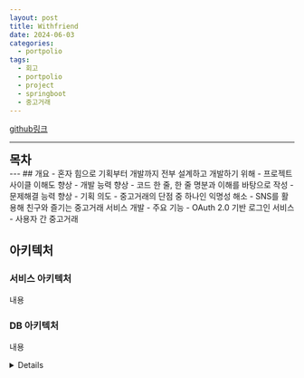 ```yaml
---
layout: post
title: Withfriend
date: 2024-06-03
categories:
  - portpolio
tags:
  - 회고
  - portpolio
  - project
  - springboot
  - 중고거래
---
```


[github링크](https://github.com/Jiggy97/withfriend)



---
<details>
<summary style="display: inline;"><h2 style="display: inline;">목차</h2></summary>

- [개요](#개요) 
- [아키텍처](#아키텍처) 
	- [서비스 아키텍처](#서비스-아키텍처) 
	- [DB 아키텍처](#DB-아키텍처)

</details>
---
## 개요
- 혼자 힘으로 기획부터 개발까지 전부 설계하고 개발하기 위해
	- 프로젝트 사이클 이해도 향상
	- 개발 능력 향상
		- 코드 한 줄, 한 줄 명분과 이해를 바탕으로 작성
	- 문제해결 능력 향상
- 기획 의도
	- 중고거래의 단점 중 하나인 익명성 해소
		- SNS를 활용해 친구와 즐기는 중고거래 서비스 개발
- 주요 기능
	- OAuth 2.0 기반 로그인 서비스
	- 사용자 간 중고거래

## 아키텍처
### 서비스 아키텍처
내용

### DB 아키텍처
내용


<details>